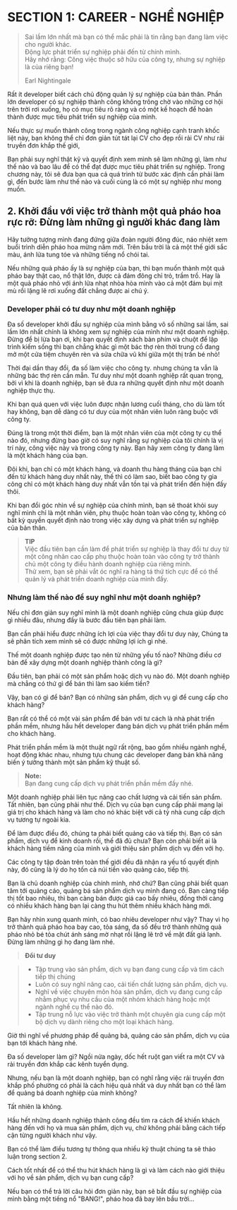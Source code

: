 # SECTION 1: CAREER - NGHỀ NGHIỆP

> Sai lầm lớn nhất mà bạn có thể mắc phải là tin rằng bạn đang làm việc cho người khác.  
> Động lực phát triển sự nghiệp phải đến từ chính mình.  
> Hãy nhớ rằng: Công việc thuộc sở hữu của công ty, nhưng sự nghiệp là của riêng bạn! 
> 
> Earl Nightingale

Rất ít developer biết cách chủ động quản lý sự nghiệp của bản thân. Phần lớn developer có sự nghiệp thành công không trông chờ vào những cơ hội trên trời rơi xuống,  họ có mục tiêu rõ ràng và có một kế hoạch để hoàn thành được mục tiêu phát triển sự nghiệp của mình.

Nếu thực sự muốn thành công trong ngành công nghiệp cạnh tranh khốc liệt này, bạn không thể chỉ đơn giản tút tát lại CV cho đẹp rồi rải CV như rải truyền đơn khắp thế giới,

Bạn phải suy nghĩ thật kỹ và quyết định xem mình sẽ làm những gì, làm như thế nào và bao lâu để có thể đạt được mục tiêu phát triển sự nghiệp.
Trong chương này, tôi sẽ đưa bạn qua cả quá trình từ bước xác định cần phải làm gì, đến bước làm như thế nào và cuối cùng là có một sự nghiệp như mong muốn.

## 2. Khởi đầu với việc trở thành một quả pháo hoa rực rỡ: Đừng làm những gì người khác đang làm 
Hãy tưởng tượng mình đang đứng giữa đoàn người đông đúc, náo nhiệt xem buổi trình diễn pháo hoa mừng năm mới. 
Trên bầu trời là cả một thế giới sắc màu, ánh lửa tung tóe và những tiếng nổ chói tai. 

Nếu những quả pháo ấy là sự nghiệp của bạn, thì bạn muốn thành một quả pháo bay thật cao, nổ thật lớn, được cả đám đông chỉ trỏ, trầm trồ. Hay là một quả pháo nhỏ với ánh lửa nhạt nhòa hòa mình vào cả một đám bụi mịt mù rồi lặng lẽ rơi xuống đất chẳng được ai chú ý.    

### Developer phải có tư duy như một doanh nghiệp

Đa số developer khởi đầu sự nghiệp của mình bằng vô số những sai lầm, sai lầm lớn nhất chính là không xem sự nghiệp của mình như một doanh nghiệp.
Đừng để bị lừa bạn ơi, khi bạn quyết định xách bàn phím và chuột để lập trình kiếm sống thì bạn chẳng khác gì một bác thợ rèn thời trung cổ đang mở một cửa tiệm chuyên rèn và sửa chữa vũ khí giữa một thị trấn bé nhỏ! 

Thời đại dần thay đổi, đa số làm việc cho công ty. nhưng chúng ta vẫn là những bác thợ rèn cần mẫn.
Tư duy như một doanh nghiệp rất quan trọng, bởi vì khi là doanh nghiệp, bạn sẽ đưa ra những quyết định như một doanh nghiệp thực thụ. 

Khi bạn quá quen với việc luôn được nhận lương cuối tháng, cho dù làm tốt hay không, bạn dễ dàng có tư duy của một nhân viên luôn ràng buộc với công ty.

Đúng là trong một thời điểm, bạn là một nhân viên của một công ty cụ thể nào đó, nhưng đừng bao giờ có suy nghĩ rằng sự nghiệp của tôi chính là vị trí này, công việc này và trong công ty này.
Bạn hãy xem công ty đang làm là một khách hàng của bạn. 

Đôi khi, bạn chỉ có một khách hàng, và doanh thu hàng tháng của bạn chỉ đến từ khách hàng duy nhất này, thế thì có làm sao, biết bao công ty gia công chỉ có một khách hàng duy nhất vẫn tồn tại và phát triển đến hiện đấy thôi.

Khi bạn đổi góc nhìn về sự nghiệp của chính mình, bạn sẽ thoát khỏi suy nghĩ mình chỉ là một nhân viên, phụ thuộc hoàn toàn vào công ty, không có bất kỳ quyền quyết định nào trong việc xây dựng và phát triển sự nghiệp của bản thân.

> **TIP**  
> Việc đầu tiên bạn cần làm để phát triển sự nghiệp là thay đổi tư duy từ một công nhân cao cấp phụ thuộc hoàn toàn vào công ty trở thành chủ một công ty điều hành doanh nghiệp của riêng mình.   
> Thử xem, bạn sẽ phải vắt óc nghĩ ra hàng tá thứ tích cực để có thể quản lý và phát triển doanh nghiệp của mình đấy.

### Nhưng làm thế nào để suy nghĩ như một doanh nghiệp?
Nếu chỉ đơn giản suy nghĩ mình là một doanh nghiệp cũng chưa giúp được gì nhiều đâu, nhưng đấy là bước đầu tiên bạn phải làm. 

Bạn cần phải hiểu được những ích lợi của việc thay đổi tư duy này, Chúng ta sẽ phân tích xem mình sẽ có được những lợi ích gì nhé. 

Thế một doanh nghiệp được tạo nên từ những yếu tố nào? Những điều cơ bản để xây dựng một doanh nghiệp thành công là gì? 

Đầu tiên, bạn phải có một sản phẩm hoặc dịch vụ nào đó. Một doanh nghiệp mà chẳng có thứ gì để bán thì làm sao kiếm tiền? 

Vậy, bạn có gì để bán? Bạn có những sản phẩm, dịch vụ gì để cung cấp cho khách hàng? 

Bạn rất có thể có một vài sản phẩm để bán với tư cách là nhà phát triển phần mềm, nhưng hầu hết developer đang bán dịch vụ phát triển phần mềm cho khách hàng. 

Phát triển phần mềm là một thuật ngữ rất rộng, bao gồm nhiều ngành nghề, hoạt động khác nhau, nhưng tựu chung các developer đang bán khả năng biến ý tưởng thành một sản phẩm kỹ thuật số.

> **Note:**  
> Bạn đang cung cấp dịch vụ phát triển phần mềm đấy nhé.

Một doanh nghiệp phải liên tục nâng cao chất lượng và cải tiến sản phẩm. Tất nhiên, bạn cũng phải như thế. Dịch vụ của bạn cung cấp phải mang lại giá trị cho khách hàng và làm cho nó khác biệt với cả tỷ nhà cung cấp dịch vụ tương tự ngoài kia.

Để làm được điều đó, chúng ta phải biết quảng cáo và tiếp thị. Bạn có sản phẩm, dịch vụ để kinh doanh rồi, thế đã đủ chưa? Bạn còn phải biết ai là khách hàng tiềm năng của mình và giới thiệu sản phẩm dịch vụ đến với họ. 

Các công ty tập đoàn trên toàn thế giới đều đã nhận ra yếu tố quyết định này, đó cũng là lý do họ tốn cả núi tiền vào quảng cáo, tiếp thị. 

Bạn là chủ doanh nghiệp của chính mình, nhớ chứ? Bạn cũng phải biết quan tâm tới quảng cáo, quảng bá sản phẩm dịch vụ mình đang có. Bạn càng tiếp thị tốt bao nhiêu, thì bạn càng bán được giá cao bấy nhiêu, đồng thời càng có nhiều khách hàng bạn lại càng thu hút thêm nhiều khách hàng mới.

Bạn hãy nhìn xung quanh mình, có bao nhiêu developer như vậy? 
Thay vì họ trở thành quả pháo hoa bay cao, tỏa sáng, đa số đều trở thành những quả pháo nhỏ bé tỏa chút ánh sáng mờ nhạt rồi lặng lẽ trở về mặt đất giá lạnh. Đừng làm những gì họ đang làm nhé.

> **Đổi tư duy**  

> * Tập trung vào sản phẩm, dịch vụ bạn đang cung cấp và tìm cách tiếp thị chúng  
> * Luôn có suy nghĩ nâng cao, cải tiến chất lượng sản phẩm, dịch vụ.
> * Nghĩ về việc chuyên môn hóa sản phẩm, dịch vụ đang cung cấp nhằm phục vụ nhu cầu của một nhóm khách hàng hoặc một ngành nghề cụ thể nào đó.
> * Tập trung nỗ lực vào việc trở thành một chuyên gia cung cấp một bộ dịch vụ dành riêng cho một loại khách hàng. 

Giờ thì nghĩ về phương pháp để quảng bá, quảng cáo sản phẩm, dịch vụ của bạn tới khách hàng nhé. 

Đa số developer làm gì? Ngồi nửa ngày, dốc hết ruột gan viết ra một CV và rải truyền đơn khắp các kênh tuyển dụng. 

Nhưng, nếu bạn là một doanh nghiệp, bạn có nghĩ rằng việc rải truyền đơn khắp phố phường có phải là cách hiệu quả nhất và duy nhất bạn có thể làm để quảng bá doanh nghiệp của mình không? 

Tất nhiên là không. 

Hầu hết những doanh nghiệp thành công đều tìm ra cách để khiến khách hàng đến với họ và mua sản phẩm, dịch vụ, chứ không phải bằng cách tiếp cận từng người khách như vậy.

Bạn có thể làm điều tương tự thông qua nhiều kỹ thuật chúng ta sẽ thảo luận trong section 2.

Cách tốt nhất để có thể thu hút khách hàng là gì và làm cách nào giới thiệu với họ về sản phẩm, dịch vụ bạn cung cấp? 

Nếu bạn có thể trả lời câu hỏi đơn giản này, bạn sẽ bắt đầu sự nghiệp của mình bằng một tiếng nổ "BANG!", pháo hoa đã bay lên bầu trời...
